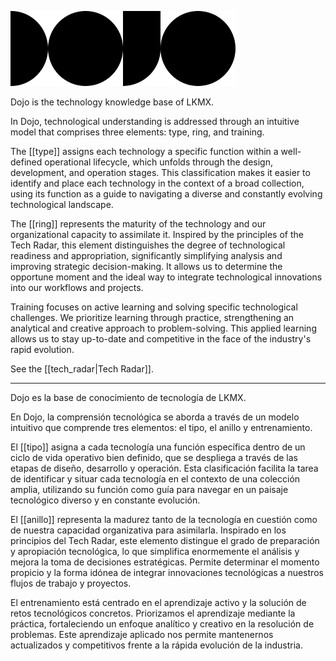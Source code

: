 
![DOJO](DOJO.svg)

Dojo is the technology knowledge base of LKMX.

In Dojo, technological understanding is addressed through an intuitive model that comprises three elements: type, ring, and training.

The [[type]] assigns each technology a specific function within a well-defined operational lifecycle, which unfolds through the design, development, and operation stages. This classification makes it easier to identify and place each technology in the context of a broad collection, using its function as a guide to navigating a diverse and constantly evolving technological landscape.

The [[ring]] represents the maturity of the technology and our organizational capacity to assimilate it. Inspired by the principles of the Tech Radar, this element distinguishes the degree of technological readiness and appropriation, significantly simplifying analysis and improving strategic decision-making. It allows us to determine the opportune moment and the ideal way to integrate technological innovations into our workflows and projects.

Training focuses on active learning and solving specific technological challenges. We prioritize learning through practice, strengthening an analytical and creative approach to problem-solving. This applied learning allows us to stay up-to-date and competitive in the face of the industry's rapid evolution.

See the [[tech_radar|Tech Radar]].

---

Dojo es la base de conocimiento de tecnología de LKMX.

En Dojo, la comprensión tecnológica se aborda a través de un modelo intuitivo que comprende tres elementos: el tipo, el anillo y entrenamiento.

El [[tipo]] asigna a cada tecnología una función específica dentro de un ciclo de vida operativo bien definido, que se despliega a través de las etapas de diseño, desarrollo y operación. Esta clasificación facilita la tarea de identificar y situar cada tecnología en el contexto de una colección amplia, utilizando su función como guía para navegar en un paisaje tecnológico diverso y en constante evolución.

El [[anillo]] representa la madurez tanto de la tecnología en cuestión como de nuestra capacidad organizativa para asimilarla. Inspirado en los principios del Tech Radar, este elemento distingue el grado de preparación y apropiación tecnológica, lo que simplifica enormemente el análisis y mejora la toma de decisiones estratégicas. Permite determinar el momento propicio y la forma idónea de integrar innovaciones tecnológicas a nuestros flujos de trabajo y proyectos.

El entrenamiento está centrado en el aprendizaje activo y la solución de retos tecnológicos concretos. Priorizamos el aprendizaje mediante la práctica, fortaleciendo un enfoque analítico y creativo en la resolución de problemas. Este aprendizaje aplicado nos permite mantenernos actualizados y competitivos frente a la rápida evolución de la industria.